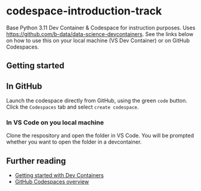 # codespace-introduction-track

Base Python 3.11 Dev Container & Codespace for instruction purposes. Uses https://github.com/b-data/data-science-devcontainers. See the links below on how to use this on your local machine (VS Dev Container) or on GitHub Codespaces.


## Getting started

## In GitHub
Launch the codespace directly from GitHub, using the green `code` button. Click the `Codespaces` tab and select `create codespace`.

### In VS Code on you local machine
Clone the respository and open the folder in VS Code. You will be prompted whether you want to open the folder in a devcontainer.


## Further reading

- [Getting started with Dev Containers](https://microsoft.github.io/code-with-engineering-playbook/developer-experience/devcontainers/)
- [GitHub Codespaces overview](https://docs.github.com/en/codespaces/overview)
